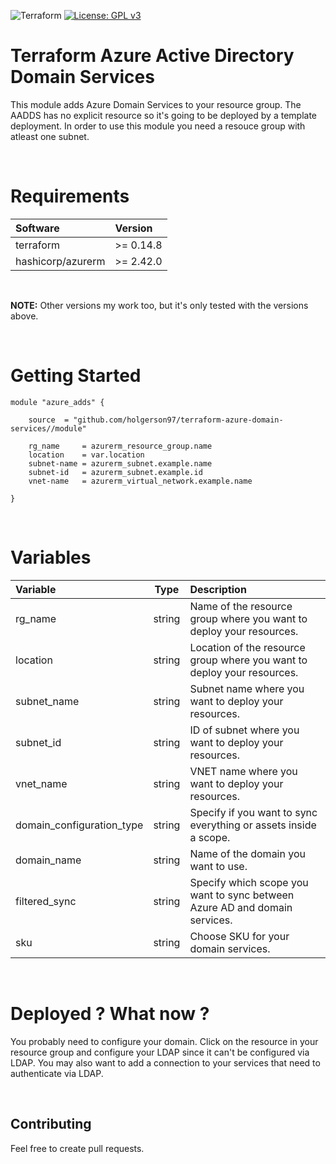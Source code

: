 ![Terraform](https://github.com/holgerson97/terraform-azure-domain-services/actions/workflows/checks.yml/badge.svg)
[![License: GPL v3](https://img.shields.io/badge/License-GPLv3-blue.svg)](https://www.gnu.org/licenses/gpl-3.0)

# Terraform Azure Active Directory Domain Services

This module adds Azure Domain Services to your resource group. The AADDS has no explicit resource so it's going to be deployed by a template deployment. In order to use this module you need a resouce group with atleast one subnet.

&nbsp;
# Requirements
| Software           |  Version  |
| :----------------- | :-------- |
| terraform          | >= 0.14.8 |
| hashicorp/azurerm  | >= 2.42.0 |


&nbsp;

**NOTE:** Other versions my work too, but it's only tested with the versions above.

&nbsp;
# Getting Started
```hcl
module "azure_adds" {

    source  = "github.com/holgerson97/terraform-azure-domain-services//module"

    rg_name     = azurerm_resource_group.name
    location    = var.location
    subnet-name = azurerm_subnet.example.name
    subnet-id   = azurerm_subnet.example.id
    vnet-name   = azurerm_virtual_network.example.name

}
```

&nbsp;
# Variables
| Variable                  |  Type  | Description                                                                |
| :-------------------------| :----: | :--------------------------------------------------------------------------|
| rg_name                   | string | Name of the resource group where you want to deploy your resources.        |
| location                  | string | Location of the resource group where you want to deploy your resources.    |
| subnet_name               | string |Subnet name where you want to deploy your resources.                        |
| subnet_id                 | string | ID of subnet where you want to deploy your resources.                      |
| vnet_name                 | string | VNET name where you want to deploy your resources.                         |
| domain_configuration_type | string | Specify if you want to sync everything or assets inside a scope.           |
| domain_name               | string | Name of the domain you want to use.                                        |
| filtered_sync             | string | Specify which scope you want to sync between Azure AD and domain services. |
| sku                       | string | Choose SKU for your domain services.                                       |


&nbsp;
# Deployed ? What now ? 

You probably need to configure your domain. Click on the resource in your resource group and configure your LDAP since it can't be configured via LDAP. You may also want to add a connection to your services that need to authenticate via LDAP.

&nbsp;
## Contributing
Feel free to create pull requests.